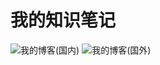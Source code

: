 # 我的知识笔记

![我的博客(国内)](https://meiminjun.gitee.io/notebook/#/)
![我的博客(国外)](https://meiminjun.github.io/Notebook/#/)

